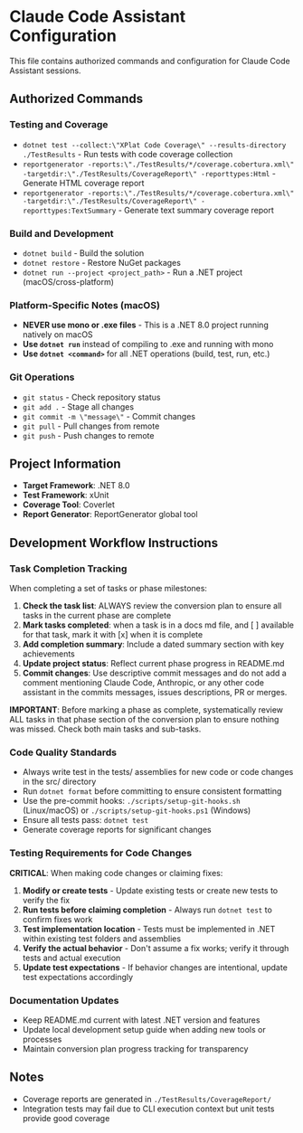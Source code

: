 # Claude Code Assistant Configuration

This file contains authorized commands and configuration for Claude Code Assistant sessions.

## Authorized Commands

### Testing and Coverage

- `dotnet test --collect:\"XPlat Code Coverage\" --results-directory ./TestResults` - Run tests with code coverage collection
- `reportgenerator -reports:\"./TestResults/*/coverage.cobertura.xml\" -targetdir:\"./TestResults/CoverageReport\" -reporttypes:Html` - Generate HTML coverage report
- `reportgenerator -reports:\"./TestResults/*/coverage.cobertura.xml\" -targetdir:\"./TestResults/CoverageReport\" -reporttypes:TextSummary` - Generate text summary coverage report

### Build and Development

- `dotnet build` - Build the solution
- `dotnet restore` - Restore NuGet packages
- `dotnet run --project <project_path>` - Run a .NET project (macOS/cross-platform)

### Platform-Specific Notes (macOS)

- **NEVER use mono or .exe files** - This is a .NET 8.0 project running natively on macOS
- **Use `dotnet run`** instead of compiling to .exe and running with mono
- **Use `dotnet <command>`** for all .NET operations (build, test, run, etc.)

### Git Operations

- `git status` - Check repository status
- `git add .` - Stage all changes
- `git commit -m \"message\"` - Commit changes
- `git pull` - Pull changes from remote
- `git push` - Push changes to remote

## Project Information

- **Target Framework**: .NET 8.0
- **Test Framework**: xUnit
- **Coverage Tool**: Coverlet
- **Report Generator**: ReportGenerator global tool

## Development Workflow Instructions

### Task Completion Tracking

When completing a set of tasks or phase milestones:

1. **Check the task list**: ALWAYS review the conversion plan to ensure all tasks in the current phase are complete
2. **Mark tasks completed**: when a task is in a docs md file, and [ ] available for that task, mark it with [x] when it is complete
3. **Add completion summary**: Include a dated summary section with key achievements
4. **Update project status**: Reflect current phase progress in README.md
5. **Commit changes**: Use descriptive commit messages and do not add a comment mentioning Claude Code, Anthropic, or any other code assistant in the commits messages, issues descriptions, PR or merges.

**IMPORTANT**: Before marking a phase as complete, systematically review ALL tasks in that phase section of the conversion plan to ensure nothing was missed. Check both main tasks and sub-tasks.

### Code Quality Standards

- Always write test in the tests/ assemblies for new code or code changes in the src/ directory
- Run `dotnet format` before committing to ensure consistent formatting
- Use the pre-commit hooks: `./scripts/setup-git-hooks.sh` (Linux/macOS) or `./scripts/setup-git-hooks.ps1` (Windows)
- Ensure all tests pass: `dotnet test`
- Generate coverage reports for significant changes

### Testing Requirements for Code Changes

**CRITICAL**: When making code changes or claiming fixes:

1. **Modify or create tests** - Update existing tests or create new tests to verify the fix
2. **Run tests before claiming completion** - Always run `dotnet test` to confirm fixes work
3. **Test implementation location** - Tests must be implemented in .NET within existing test folders and assemblies
4. **Verify the actual behavior** - Don't assume a fix works; verify it through tests and actual execution
5. **Update test expectations** - If behavior changes are intentional, update test expectations accordingly

### Documentation Updates

- Keep README.md current with latest .NET version and features
- Update local development setup guide when adding new tools or processes
- Maintain conversion plan progress tracking for transparency

## Notes

- Coverage reports are generated in `./TestResults/CoverageReport/`
- Integration tests may fail due to CLI execution context but unit tests provide good coverage

